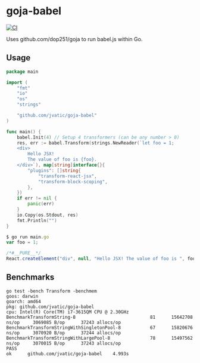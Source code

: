 goja-babel
==========

[![CI](https://github.com/jvatic/goja-babel/actions/workflows/ci.yml/badge.svg)](https://github.com/jvatic/goja-babel/actions/workflows/ci.yml)

Uses github.com/dop251/goja to run babel.js within Go.

## Usage

```go
package main

import (
	"fmt"
	"io"
	"os"
	"strings"

	"github.com/jvatic/goja-babel"
)

func main() {
	babel.Init(4) // Setup 4 transformers (can be any number > 0)
	res, err := babel.Transform(strings.NewReader(`let foo = 1;
	<div>
		Hello JSX!
		The value of foo is {foo}.
	</div>`), map[string]interface{}{
		"plugins": []string{
			"transform-react-jsx",
			"transform-block-scoping",
		},
	})
	if err != nil {
		panic(err)
	}
	io.Copy(os.Stdout, res)
	fmt.Println("")
}
```

```js
$ go run main.go
var foo = 1;

/*#__PURE__*/
React.createElement("div", null, "Hello JSX! The value of foo is ", foo, ".");
```

## Benchmarks

```
go test -bench Transform -benchmem
goos: darwin
goarch: amd64
pkg: github.com/jvatic/goja-babel
cpu: Intel(R) Core(TM) i7-3615QM CPU @ 2.30GHz
BenchmarkTransformString-8                    	      81	  15642708 ns/op	 3069085 B/op	   37243 allocs/op
BenchmarkTransformStringWithSingletonPool-8   	      67	  15820676 ns/op	 3070920 B/op	   37244 allocs/op
BenchmarkTransformStringWithLargePool-8       	      78	  15497562 ns/op	 3070015 B/op	   37243 allocs/op
PASS
ok  	github.com/jvatic/goja-babel	4.993s
```
